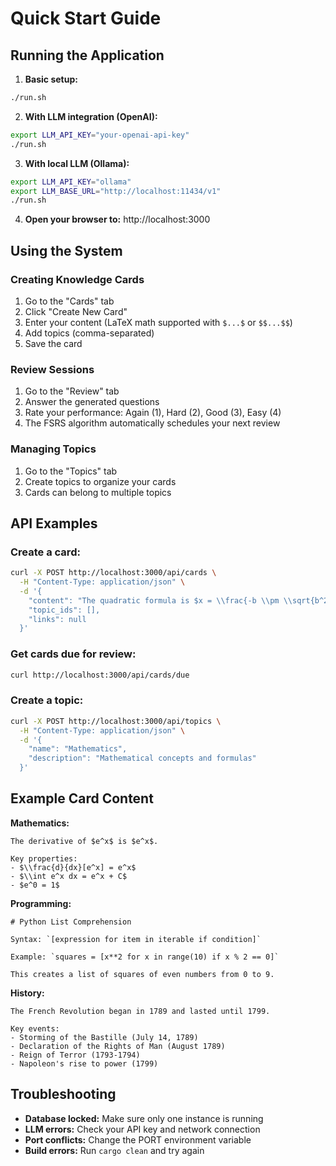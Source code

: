 # Quick Start Guide

## Running the Application

1. **Basic setup:**
```bash
./run.sh
```

2. **With LLM integration (OpenAI):**
```bash
export LLM_API_KEY="your-openai-api-key"
./run.sh
```

3. **With local LLM (Ollama):**
```bash
export LLM_API_KEY="ollama"
export LLM_BASE_URL="http://localhost:11434/v1"
./run.sh
```

4. **Open your browser to:** http://localhost:3000

## Using the System

### Creating Knowledge Cards
1. Go to the "Cards" tab
2. Click "Create New Card" 
3. Enter your content (LaTeX math supported with `$...$` or `$$...$$`)
4. Add topics (comma-separated)
5. Save the card

### Review Sessions
1. Go to the "Review" tab
2. Answer the generated questions
3. Rate your performance: Again (1), Hard (2), Good (3), Easy (4)
4. The FSRS algorithm automatically schedules your next review

### Managing Topics
1. Go to the "Topics" tab
2. Create topics to organize your cards
3. Cards can belong to multiple topics

## API Examples

### Create a card:
```bash
curl -X POST http://localhost:3000/api/cards \
  -H "Content-Type: application/json" \
  -d '{
    "content": "The quadratic formula is $x = \\frac{-b \\pm \\sqrt{b^2 - 4ac}}{2a}$",
    "topic_ids": [],
    "links": null
  }'
```

### Get cards due for review:
```bash
curl http://localhost:3000/api/cards/due
```

### Create a topic:
```bash
curl -X POST http://localhost:3000/api/topics \
  -H "Content-Type: application/json" \
  -d '{
    "name": "Mathematics",
    "description": "Mathematical concepts and formulas"
  }'
```

## Example Card Content

**Mathematics:**
```
The derivative of $e^x$ is $e^x$.

Key properties:
- $\\frac{d}{dx}[e^x] = e^x$
- $\\int e^x dx = e^x + C$
- $e^0 = 1$
```

**Programming:**
```
# Python List Comprehension

Syntax: `[expression for item in iterable if condition]`

Example: `squares = [x**2 for x in range(10) if x % 2 == 0]`

This creates a list of squares of even numbers from 0 to 9.
```

**History:**
```
The French Revolution began in 1789 and lasted until 1799.

Key events:
- Storming of the Bastille (July 14, 1789)
- Declaration of the Rights of Man (August 1789) 
- Reign of Terror (1793-1794)
- Napoleon's rise to power (1799)
```

## Troubleshooting

- **Database locked:** Make sure only one instance is running
- **LLM errors:** Check your API key and network connection
- **Port conflicts:** Change the PORT environment variable
- **Build errors:** Run `cargo clean` and try again